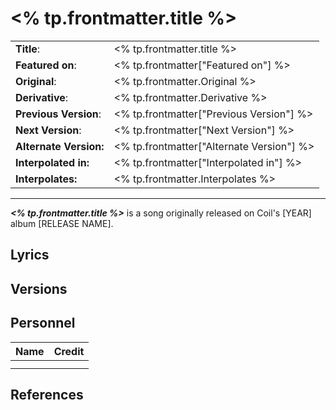 
# <% tp.frontmatter.title %>

|  |  |
| --- | --- |
| __Title__: | <% tp.frontmatter.title %> |
| __Featured on__: | <% tp.frontmatter["Featured on"] %> |
| __Original__: | <% tp.frontmatter.Original %> |
| __Derivative__: | <% tp.frontmatter.Derivative %> |
| __Previous Version__: | <% tp.frontmatter["Previous Version"] %> |
| __Next Version__: | <% tp.frontmatter["Next Version"] %> |
| **Alternate Version:** | <% tp.frontmatter["Alternate Version"] %> |
| __Interpolated in:__ | <% tp.frontmatter["Interpolated in"] %> |
| __Interpolates:__ | <% tp.frontmatter.Interpolates %> |

---

*__<% tp.frontmatter.title %>__* is a song originally released on Coil's [YEAR] album [RELEASE NAME].

## Lyrics

## Versions

## Personnel

|Name|Credit|
|---|---|
|||
|||

## References
[^1]:
